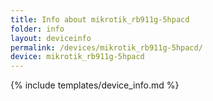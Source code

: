 ```yaml
---
title: Info about mikrotik_rb911g-5hpacd
folder: info
layout: deviceinfo
permalink: /devices/mikrotik_rb911g-5hpacd/
device: mikrotik_rb911g-5hpacd
---
```

{% include templates/device_info.md %}
